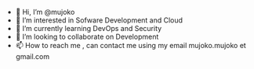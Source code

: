 - 👋 Hi, I’m @mujoko
- 👀 I’m interested in Sofware Development and Cloud
- 🌱 I’m currently learning DevOps and Security
- 💞️ I’m looking to collaborate on Development 
- 📫 How to reach me , can contact me using my email mujoko.mujoko et gmail.com

<!---
mujoko/mujoko is a ✨ special ✨ repository because its `README.md` (this file) appears on your GitHub profile.
You can click the Preview link to take a look at your changes.
--->
